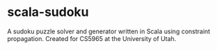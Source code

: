 # scala-sudoku
A sudoku puzzle solver and generator written in Scala using constraint propagation. Created for CS5965 at the University of Utah.
